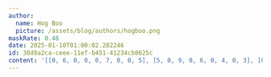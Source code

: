```yaml
---
author:
  name: Hog Boo
  picture: /assets/blog/authors/hogboo.png
maskRate: 0.48
date: 2025-01-10T01:00:02.282246
id: 38d8a2ca-ceee-11ef-b451-41234cb8625c
content: '[[0, 6, 0, 0, 0, 7, 0, 0, 5], [5, 0, 9, 0, 6, 0, 4, 0, 3], [0, 0, 3, 0, 0, 5, 7, 0, 0], [9, 8, 7, 1, 4, 3, 0, 5, 0], [4, 0, 0, 5, 2, 0, 0, 3, 0], [0, 0, 2, 7, 0, 6, 9, 0, 0], [6, 4, 1, 0, 0, 8, 5, 2, 9], [7, 0, 0, 6, 1, 0, 0, 4, 0], [2, 3, 0, 0, 5, 4, 0, 7, 6]]'
---
```

